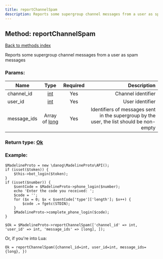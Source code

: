 ```yaml
---
title: reportChannelSpam
description: Reports some supergroup channel messages from a user as spam messages
---
```

## Method: reportChannelSpam  
[Back to methods index](index.md)


Reports some supergroup channel messages from a user as spam messages

### Params:

| Name     |    Type       | Required | Description |
|----------|:-------------:|:--------:|------------:|
|channel\_id|[int](../types/int.md) | Yes|Channel identifier|
|user\_id|[int](../types/int.md) | Yes|User identifier|
|message\_ids|Array of [long](../types/long.md) | Yes|Identifiers of messages sent in the supergroup by the user, the list should be non-empty|


### Return type: [Ok](../types/Ok.md)

### Example:


```
$MadelineProto = new \danog\MadelineProto\API();
if (isset($token)) {
    $this->bot_login($token);
}
if (isset($number)) {
    $sentCode = $MadelineProto->phone_login($number);
    echo 'Enter the code you received: ';
    $code = '';
    for ($x = 0; $x < $sentCode['type']['length']; $x++) {
        $code .= fgetc(STDIN);
    }
    $MadelineProto->complete_phone_login($code);
}

$Ok = $MadelineProto->reportChannelSpam(['channel_id' => int, 'user_id' => int, 'message_ids' => [long], ]);
```

Or, if you're into Lua:

```
Ok = reportChannelSpam({channel_id=int, user_id=int, message_ids={long}, })
```

